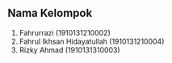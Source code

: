 ## Nama Kelompok

1. Fahrurrazi (1910131210002)
2. Fahrul Ikhsan Hidayatullah (1910131210004)
3. Rizky Ahmad (1910131310003)